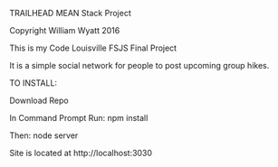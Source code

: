 TRAILHEAD MEAN Stack Project

Copyright William Wyatt 2016

This is my Code Louisville FSJS Final Project

It is a simple social network for people to post upcoming group hikes.


TO INSTALL:

Download Repo

In Command Prompt Run:       npm install

Then:                        node server



Site is located at http://localhost:3030